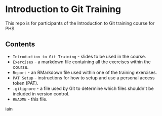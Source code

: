 # Introduction to Git Training

This repo is for participants of the Introduction to Git training course for PHS.

## Contents

- `Introduction to Git Training` - slides to be used in the course.
- `Exercises` - a markdown file containing all the exercises within the course.
- `Report` - an RMarkdown file used within one of the training exercises.
- `PAT Setup` - instructions for how to setup and use a personal access token (PAT).
- `.gitignore` - a file used by Git to determine which files shouldn't be included in version control.
- `README` - this file.

 iain